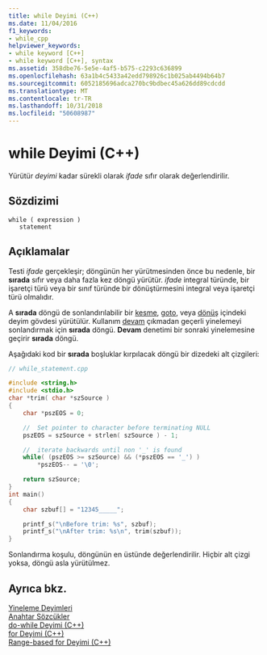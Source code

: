 ```yaml
---
title: while Deyimi (C++)
ms.date: 11/04/2016
f1_keywords:
- while_cpp
helpviewer_keywords:
- while keyword [C++]
- while keyword [C++], syntax
ms.assetid: 358dbe76-5e5e-4af5-b575-c2293c636899
ms.openlocfilehash: 63a1b4c5433a42edd798926c1b025ab4494b64b7
ms.sourcegitcommit: 6052185696adca270bc9bdbec45a626dd89cdcdd
ms.translationtype: MT
ms.contentlocale: tr-TR
ms.lasthandoff: 10/31/2018
ms.locfileid: "50608987"
---
```

# <a name="while-statement-c"></a>while Deyimi (C++)

Yürütür *deyimi* kadar sürekli olarak *ifade* sıfır olarak değerlendirilir.

## <a name="syntax"></a>Sözdizimi

```
while ( expression )
   statement
```

## <a name="remarks"></a>Açıklamalar

Testi *ifade* gerçekleşir; döngünün her yürütmesinden önce bu nedenle, bir **sırada** sıfır veya daha fazla kez döngü yürütür. *ifade* integral türünde, bir işaretçi türü veya bir sınıf türünde bir dönüştürmesini integral veya işaretçi türü olmalıdır.

A **sırada** döngü de sonlandırılabilir bir [kesme](../cpp/break-statement-cpp.md), [goto](../cpp/goto-statement-cpp.md), veya [dönüş](../cpp/return-statement-cpp.md) içindeki deyim gövdesi yürütülür. Kullanım [devam](../cpp/continue-statement-cpp.md) çıkmadan geçerli yinelemeyi sonlandırmak için **sırada** döngü. **Devam** denetimi bir sonraki yinelemesine geçirir **sırada** döngü.

Aşağıdaki kod bir **sırada** boşluklar kırpılacak döngü bir dizedeki alt çizgileri:

```cpp
// while_statement.cpp

#include <string.h>
#include <stdio.h>
char *trim( char *szSource )
{
    char *pszEOS = 0;

    //  Set pointer to character before terminating NULL
    pszEOS = szSource + strlen( szSource ) - 1;

    //  iterate backwards until non '_' is found
    while( (pszEOS >= szSource) && (*pszEOS == '_') )
        *pszEOS-- = '\0';

    return szSource;
}
int main()
{
    char szbuf[] = "12345_____";

    printf_s("\nBefore trim: %s", szbuf);
    printf_s("\nAfter trim: %s\n", trim(szbuf));
}
```

Sonlandırma koşulu, döngünün en üstünde değerlendirilir. Hiçbir alt çizgi yoksa, döngü asla yürütülmez.

## <a name="see-also"></a>Ayrıca bkz.

[Yineleme Deyimleri](../cpp/iteration-statements-cpp.md)<br/>
[Anahtar Sözcükler](../cpp/keywords-cpp.md)<br/>
[do-while Deyimi (C++)](../cpp/do-while-statement-cpp.md)<br/>
[for Deyimi (C++)](../cpp/for-statement-cpp.md)<br/>
[Range-based for Deyimi (C++)](../cpp/range-based-for-statement-cpp.md)